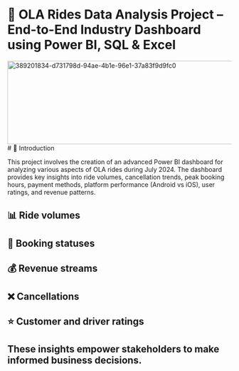 # 🚗 OLA Rides Data Analysis Project – End-to-End Industry Dashboard using Power BI, SQL & Excel
<img width="534" height="187" alt="389201834-d731798d-94ae-4b1e-96e1-37a83f9d9fc0" src="https://github.com/user-attachments/assets/034d3db3-e42b-4ade-a407-c08b679f0316" />
# 📝 Introduction

This project involves the creation of an advanced Power BI dashboard for analyzing various aspects of OLA rides during July 2024. The dashboard provides key insights into ride volumes, cancellation trends, peak booking hours, payment methods, platform performance (Android vs iOS), user ratings, and revenue patterns.
## 📊 Ride volumes
## 📌 Booking statuses
## 💰 Revenue streams
## ❌ Cancellations
##  ⭐ Customer and driver ratings
## These insights empower stakeholders to make informed business decisions.
